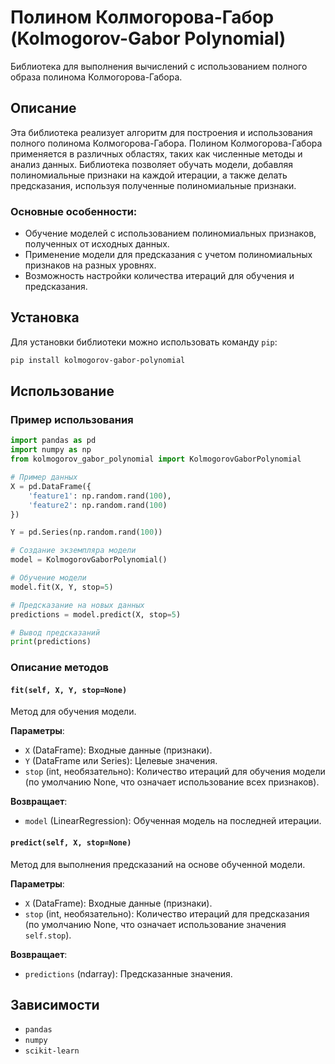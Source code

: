 # Полином Колмогорова-Габор  (Kolmogorov-Gabor Polynomial)

Библиотека для выполнения вычислений с использованием полного образа полинома Колмогорова-Габора.

## Описание

Эта библиотека реализует алгоритм для построения и использования полного полинома Колмогорова-Габора. Полином Колмогорова-Габора применяется в различных областях, таких как численные методы и анализ данных. Библиотека позволяет обучать модели, добавляя полиномиальные признаки на каждой итерации, а также делать предсказания, используя полученные полиномиальные признаки.

### Основные особенности:
- Обучение моделей с использованием полиномиальных признаков, полученных от исходных данных.
- Применение модели для предсказания с учетом полиномиальных признаков на разных уровнях.
- Возможность настройки количества итераций для обучения и предсказания.

## Установка

Для установки библиотеки можно использовать команду `pip`:

```bash
pip install kolmogorov-gabor-polynomial
```

## Использование

### Пример использования

```python
import pandas as pd
import numpy as np
from kolmogorov_gabor_polynomial import KolmogorovGaborPolynomial

# Пример данных
X = pd.DataFrame({
    'feature1': np.random.rand(100),
    'feature2': np.random.rand(100)
})

Y = pd.Series(np.random.rand(100))

# Создание экземпляра модели
model = KolmogorovGaborPolynomial()

# Обучение модели
model.fit(X, Y, stop=5)

# Предсказание на новых данных
predictions = model.predict(X, stop=5)

# Вывод предсказаний
print(predictions)
```

### Описание методов

#### `fit(self, X, Y, stop=None)`
Метод для обучения модели.

**Параметры**:
- `X` (DataFrame): Входные данные (признаки).
- `Y` (DataFrame или Series): Целевые значения.
- `stop` (int, необязательно): Количество итераций для обучения модели (по умолчанию None, что означает использование всех признаков).

**Возвращает**:
- `model` (LinearRegression): Обученная модель на последней итерации.

#### `predict(self, X, stop=None)`
Метод для выполнения предсказаний на основе обученной модели.

**Параметры**:
- `X` (DataFrame): Входные данные (признаки).
- `stop` (int, необязательно): Количество итераций для предсказания (по умолчанию None, что означает использование значения `self.stop`).

**Возвращает**:
- `predictions` (ndarray): Предсказанные значения.

## Зависимости

- `pandas`
- `numpy`
- `scikit-learn`
